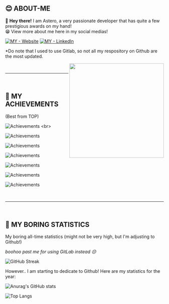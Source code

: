 
<br>

## 😊 ABOUT-ME

💬 **Hey there!** I am Astero, a very passionate developer that has quite a few prestigious awards on my hand! 
<br>
😁 View more about me here in my social medias! <br>

[![MY - Website](https://img.shields.io/badge/MY-Website-orange?style=for-the-badge&logo=GoogleChrome&logoColor=white)](https://astero.me/ "Visit my Portfolio Website")
[![MY - LinkedIn](https://img.shields.io/badge/MY-LinkedIn-orange?style=for-the-badge&logo=LinkedIn&logoColor=white)](https://www.linkedin.com/in/adenkoh/ "Visit my LinkedIn Profile")
<br>

*Do note that I used to use Gitlab, so not all my respository on Github are the most updated.

<img align="right" width="300" height="300" src="https://i.imgur.com/Q0CsYvz.png0">

<br>
<hr>
<br>

## 🎉 MY ACHIEVEMENTS 

(Best from TOP) 

![Achievements](https://img.shields.io/badge/Oct_2021-Mobile_Development_(Gold_Medal,_WorldSkills_SG)-orange?style=for-the-badge&logo=Deezer&logoColor=white) <br>

![Achievements](https://img.shields.io/badge/Dec_2020-TP_Scholarship-orange?style=for-the-badge&logo=Deezer&logoColor=white) <br>

![Achievements](https://img.shields.io/badge/Jan_2020-Lee_Kuan_Yew_Technology_Award-orange?style=for-the-badge&logo=Deezer&logoColor=white) <br>

![Achievements](https://img.shields.io/badge/Sep_2021-UiPath_Student_Champion-orange?style=for-the-badge&logo=Deezer&logoColor=white) <br>

![Achievements](https://img.shields.io/badge/Jan_2022-Featured_in_Youthopia's_News_Article-orange?style=for-the-badge&logo=Deezer&logoColor=white) <br>

![Achievements](https://img.shields.io/badge/Jan_2020-Lee_Kuan_Yew_Technology_Award-orange?style=for-the-badge&logo=Deezer&logoColor=white) <br>

![Achievements](https://img.shields.io/badge/Apr_2022-Featured_in_Channel_News_Asia-orange?style=for-the-badge&logo=Deezer&logoColor=white) <br>




<br>
<hr>
<br>


## 🥶 MY BORING STATISTICS 

My boring all-time statistics (might not be very high, but I'm adjusting to Github!)

_boohoo past me for using GitLab instead 😔_

![GitHub Streak](http://github-readme-streak-stats.herokuapp.com?user=aster0&date_format=M%20j%5B%2C%20Y%5D&count_private)


However.. I am starting to dedicate to Github! Here are my statistics for the year:

![Anurag's GitHub stats](https://github-readme-stats.vercel.app/api?username=aster0&show_icons=true&count_private=true&hide=contribs,prs)

![Top Langs](https://github-readme-stats.vercel.app/api/top-langs/?username=aster0)
